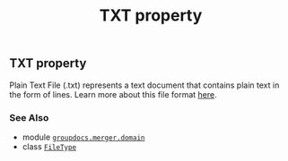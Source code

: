 ﻿---
title: TXT property
second_title: GroupDocs.Merger for Python via .NET API References
description: 
type: docs
url: /python-net/groupdocs.merger.domain/filetype/txt/
is_root: false
weight: 560
---

## TXT property


Plain Text File (.txt) represents a text document that contains plain text in the form of lines. 
Learn more about this file format [here](https://docs.fileformat.com/word-processing/txt).

### See Also
* module [`groupdocs.merger.domain`](../../)
* class [`FileType`](/merger/python-net/groupdocs.merger.domain/filetype)

